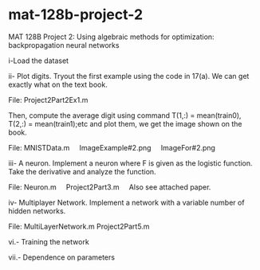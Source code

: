 # mat-128b-project-2
MAT 128B Project 2: Using algebraic methods for optimization: backpropagation neural networks

i-Load the dataset

ii- Plot digits. Tryout the first example using the code in 17(a). We can get exactly what on the text book.

File: Project2Part2Ex1.m

Then, compute the average digit using command T(1,:) = mean(train0), T(2,:) = mean(train1);etc and plot them,
we get the image shown on the book.

File: MNISTData.m
      ImageExample#2.png
      ImageFor#2.png

iii- A neuron. Implement a neuron where F is given as the logistic function. Take the derivative and analyze the function.

File: Neuron.m
      Project2Part3.m
      Also see attached paper.
      
iv- Multiplayer Network. Implement a network with a variable number of hidden networks.

File: MultiLayerNetwork.m
      Project2Part5.m
      
vi.- Training the network

vii.- Dependence on parameters      


